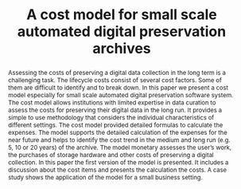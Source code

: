 ---
abstract: Assessing the costs of preserving a digital data collection in the long
  term is a challenging task. The lifecycle costs consist of several cost factors.
  Some of them are difficult to identify and to break down. In this paper we present
  a cost model especially for small scale automated digital preservation software
  system. The cost model allows institutions with limited expertise in data curation
  to assess the costs for preserving their digital data in the long run. It provides
  a simple to use methodology that considers the individual characteristics of different
  settings. The cost model provided detailed formulas to calculate the expenses. The
  model supports the detailed calculation of the expenses for the near future and
  helps to identify the cost trend in the medium and long run (e.g. 5, 10 or 20 years)
  of the archive. The model monetary assesses the user’s work, the purchases of storage
  hardware and other costs of preserving a digital collection. In this paper the first
  version of the model is presented. It includes a discussion about the cost items
  and presents the calculation the costs. A case study shows the application of the
  model for a small business setting.
creators:
- Strodl, Stephan
- Rauber, Andreas
date: null
document_url: https://services.phaidra.univie.ac.at/api/object/o:294219/download
grand_parent: iPRES
institutions: []
keywords:
- singapore
- cost model
- digital preservation
- automated archiving
landing_page_url: https://phaidra.univie.ac.at/o:294219
language: eng
layout: publication
license: CC BY-SA 3.0 AT
notes_url: null
parent: iPRES 2011
publication_type: paper
size: 923704
slides_url: null
source_name: iPRES
title: A cost model for small scale automated digital preservation archives
year: 2011
---